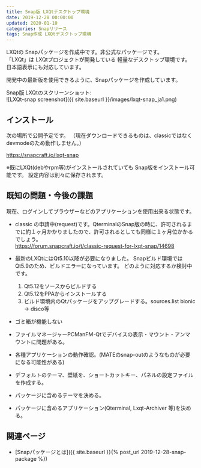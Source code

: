 ```yaml
---
title: Snap版 LXQtデスクトップ環境
date: 2019-12-28 00:00:00
updated: 2020-01-10
categories: Snapリリース
tags: Snap作成 LXQtデスクトップ環境
---
```


LXQtの Snapパッケージを作成中です。非公式なパッケージです。  
「LXQt」は LXQtプロジェクトが開発している 軽量なデスクトップ環境です。  
日本語表示にも対応しています。

開発中の最新版を使用できるように、Snapパッケージを作成しています。

Snap版 LXQtのスクリーンショット:  
![LXQt-snap screenshot]({{ site.baseurl }}/images/lxqt-snap_ja1.png)

## インストール

次の場所で公開予定です。
（現在ダウンロードできるものは、classicではなく devmodeのため動作しません。）

<https://snapcraft.io/lxqt-snap>

※既にLXQt(debやrpm等)がインストールされていても Snap版をインストール可能です。
設定内容は別々に保存されます。

## 既知の問題・今後の課題

現在、ログインしてブラウザーなどのアプリケーションを使用出来る状態です。

* classic の申請中(request)です。QterminalのSnap版の時に、許可されるまでに約１ヶ月かかりましたので、許可されるとしても同様に１ヶ月位かかるでしょう。  
  <https://forum.snapcraft.io/t/classic-request-for-lxqt-snap/14698>
* 最新のLXQtにはQt5.10以降が必要になりました。
  Snapビルド環境ではQt5.9のため、ビルドエラーになっています。
  どのように対応するか検討中です。
  1. Qt5.12をソースからビルドする
  1. Qt5.12をPPAからインストールする
  1. ビルド環境内のQtパッケージをアップグレードする。sources.list bionic → disco等

* ゴミ箱が機能しない
* ファイルマネージャーPCManFM-Qtでデバイスの表示・マウント・アンマウントに問題がある。

* 各種アプリケーションの動作確認。(MATEのsnap-outのようなものが必要になる可能性がある)
* デフォルトのテーマ、壁紙を、ショートカットキー、パネルの設定ファイルを作成する。
* パッケージに含めるテーマを決める。
* パッケージに含めるアプリケーション(Qterminal, Lxqt-Archiver 等)を決める。

## 関連ページ

- [Snapパッケージとは]({{ site.baseurl }}{% post_url 2019-12-28-snap-package %})
